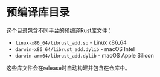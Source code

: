 # 预编译库目录

这个目录包含不同平台的预编译Rust库文件：

- `linux-x86_64/librust_add.so` - Linux x86_64
- `darwin-x86_64/librust_add.dylib` - macOS Intel
- `darwin-arm64/librust_add.dylib` - macOS Apple Silicon

这些库文件会在release时自动构建并包含在仓库中。